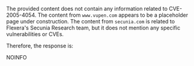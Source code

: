 The provided content does not contain any information related to CVE-2005-4054. The content from `www.vupen.com` appears to be a placeholder page under construction. The content from `secunia.com` is related to Flexera's Secunia Research team, but it does not mention any specific vulnerabilities or CVEs.

Therefore, the response is:

NOINFO